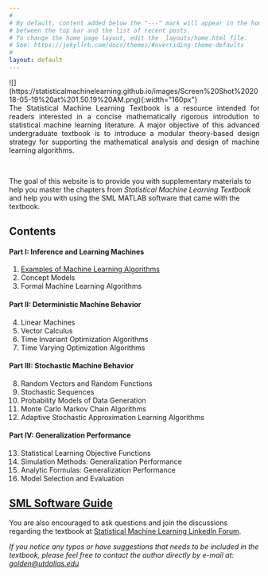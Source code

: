 ```yaml
---
#
# By default, content added below the "---" mark will appear in the home page
# between the top bar and the list of recent posts.
# To change the home page layout, edit the _layouts/home.html file.
# See: https://jekyllrb.com/docs/themes/#overriding-theme-defaults
#
layout: default
---
```


<div style="image-align: center"> 
![](https://statisticalmachinelearning.github.io/images/Screen%20Shot%202018-05-19%20at%201.50.19%20AM.png){:width="160px"} 
</div>

<div style="text-align: justify"> 
The Statistical Machine Learning Textbook is a resource intended for readers interested in a concise mathematically rigorous introdution to statistical machine learning literature. A major objective of this advanced undergraduate textbook is to introduce a modular theory-based design strategy for supporting the mathematical analysis and design of machine learning algorithms.
</div>

&nbsp;

The goal of this website is to provide you with supplementary materials to help you master the chapters from *Statistical Machine Learning Textbook* and help you with using the SML MATLAB software that came with the textbook. 
&nbsp;

## Contents 

#### Part I: Inference and Learning Machines 
  1. [Examples of Machine Learning Algorithms](https://statisticalmachinelearning.github.io/machine-learning-example-algorithms/)
  2. Concept Models 
  3. Formal Machine Learning Algorithms 
  
#### Part II: Deterministic Machine Behavior 
  4. Linear Machines 
  5. Vector Calculus 
  6. Time Invariant Optimization Algorithms
  7. Time Varying Optimization Algorithms
  
#### Part III: Stochastic Machine Behavior
  8. Random Vectors and Random Functions
  9. Stochastic Sequences 
  10. Probability Models of Data Generation 
  11. Monte Carlo Markov Chain Algorithms
  12. Adaptive Stochastic Approximation Learning Algorithms
  
#### Part IV: Generalization Performance
  13. Statistical Learning Objective Functions 
  14. Simulation Methods: Generalization Performance 
  15. Analytic Formulas: Generalization Performance 
  16. Model Selection and Evaluation
  
## [SML Software Guide](https://statisticalmachinelearning.github.io/SML-Software-Guide/)


You are also encouraged to ask questions and join the discussions regarding the textbook at [Statistical Machine Learning LinkedIn Forum](https://www.linkedin.com/groups/6932013).


*If you notice any typos or have suggestions that needs to be included in the textbook, please feel free to contact the author directly by e-mail at: golden@utdallas.edu*
